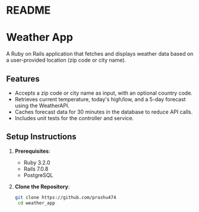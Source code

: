 # README

# Weather App

A Ruby on Rails application that fetches and displays weather data based on a user-provided location (zip code or city name).

## Features
- Accepts a zip code or city name as input, with an optional country code.
- Retrieves current temperature, today's high/low, and a 5-day forecast using the WeatherAPI.
- Caches forecast data for 30 minutes in the database to reduce API calls.
- Includes unit tests for the controller and service.

## Setup Instructions
1. **Prerequisites**:
   - Ruby 3.2.0
   - Rails 7.0.8
   - PostgreSQL

2. **Clone the Repository**:
   ```bash
   git clone https://github.com/prashu474
    cd weather_app
